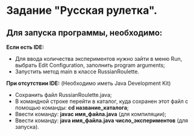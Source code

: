 # Задание "Русская рулетка".
## Для запуска программы, необходимо: 
**Если есть IDE:**
* Для ввода количества экспериментов нужно зайти в меню Run, выбрать Edit Configuration, заполнить program arguments;
* Запустить метод main в классе RussianRoulette.

**При отсутствии IDE:**
(Необходимо иметь Java Development Kit)
* Cохранить файл RussianRoulette.java;
* В командной строке перейти в каталог, куда сохранен этот файл с помощью команды: **cd название_каталога**;
* Ввести команду: **javac имя_файла.java** (для компиляции);
* Ввести команду: **java имя_файла.java число_экспериментов** (для запуска).
